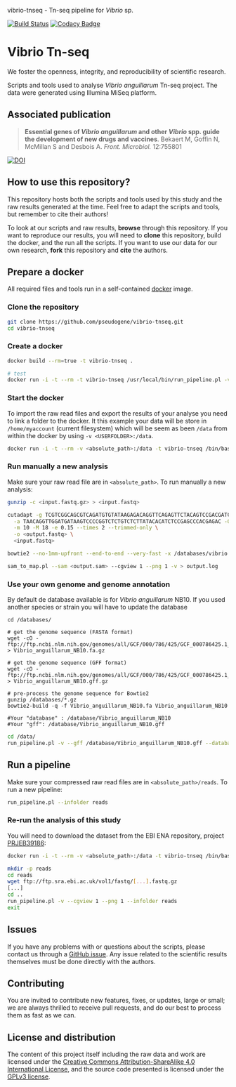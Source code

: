 vibrio-tnseq - Tn-seq pipeline for _Vibrio_ sp.

[![Build Status](https://www.travis-ci.com/pseudogene/vibrio-tnseq.svg?branch=master)](https://www.travis-ci.com/pseudogene/vibrio-tnseq) [![Codacy Badge](https://app.codacy.com/project/badge/Grade/e25f356a3e83436bbedc67440dce958c)](https://www.codacy.com/gh/pseudogene/vibrio-tnseq/dashboard?utm_source=github.com&amp;utm_medium=referral&amp;utm_content=pseudogene/vibrio-tnseq&amp;utm_campaign=Badge_Grade)

# Vibrio Tn-seq

We foster the openness, integrity, and reproducibility of scientific research.

Scripts and tools used to analyse _Vibrio anguillarum_ Tn-seq project. The data were generated using Illumina MiSeq platform.

## Associated publication

> **Essential genes of _Vibrio anguillarum_ and other _Vibrio_ spp. guide the development of new drugs and vaccines**.
> Bekaert M, Goffin N, McMillan S and Desbois A.
>_Front. Microbiol._ 12:755801

[![DOI](https://img.shields.io/badge/DOI-10.3389%2Ffmicb.2021.755801-blue.svg)](https://doi.org/10.3389/fmicb.2021.755801)


## How to use this repository?

This repository hosts both the scripts and tools used by this study and the raw results generated at the time. Feel free to adapt the scripts and tools, but remember to cite their authors!

To look at our scripts and raw results, **browse** through this repository. If you want to reproduce our results, you will need to **clone** this repository, build the docker, and the run all the scripts. If you want to use our data for our own research, **fork** this repository and **cite** the authors.

## Prepare a docker

All required files and tools run in a self-contained [docker](https://www.docker.com/) image.

### Clone the repository

```sh
git clone https://github.com/pseudogene/vibrio-tnseq.git
cd vibrio-tnseq
```

### Create a docker

```sh
docker build --rm=true -t vibrio-tnseq .

# test
docker run -i -t --rm -t vibrio-tnseq /usr/local/bin/run_pipeline.pl -v --gff /databases/vibrio.gff --cgview 1 --png 1 --infolder /data
```

### Start the docker

To import the raw read files and export the results of your analyse you need to link a folder to the docker. It this example your data will be store in `/home/myaccount` (current filesystem) which will be seem as been `/data` from within the docker by using `-v <USERFOLDER>:/data`.

```sh
docker run -i -t --rm -v <absolute_path>:/data -t vibrio-tnseq /bin/bash
```

### Run manually a new analysis

Make sure your raw read file are in `<absolute_path>`. To run manually a new analysis:

```sh
gunzip -c <input.fastq.gz> > <input.fastq>

cutadapt -g TCGTCGGCAGCGTCAGATGTGTATAAGAGACAGGTTCAGAGTTCTACAGTCCGACGATCACAC \
  -a TAACAGGTTGGATGATAAGTCCCCGGTCTCTGTCTCTTATACACATCTCCGAGCCCACGAGAC -O 3 \
  -m 10 -M 18 -e 0.15 --times 2 --trimmed-only \
  -o <output.fastq> \
  <input.fastq>

bowtie2 --no-1mm-upfront --end-to-end --very-fast -x /databases/vibrio -U <output.fastq> -S <output.sam>

sam_to_map.pl --sam <output.sam> --cgview 1 --png 1 -v > output.log
```

### Use your own genome and genome annotation

By default de database available is for _Vibrio anguillarum_ NB10. If you used another species or strain you will have to update the database

```
cd /databases/

# get the genome sequence (FASTA format)
wget -cO - ftp://ftp.ncbi.nlm.nih.gov/genomes/all/GCF/000/786/425/GCF_000786425.1_Vibrio_anguillarum_NB10_serovar_O1/GCF_000786425.1_Vibrio_anguillarum_NB10_serovar_O1_genomic.fna.gz > Vibrio_anguillarum_NB10.fa.gz

# get the genome sequence (GFF format)
wget -cO - ftp://ftp.ncbi.nlm.nih.gov/genomes/all/GCF/000/786/425/GCF_000786425.1_Vibrio_anguillarum_NB10_serovar_O1/GCF_000786425.1_Vibrio_anguillarum_NB10_serovar_O1_genomic.gff.gz > Vibrio_anguillarum_NB10.gff.gz

# pre-process the genome sequence for Bowtie2
gunzip /databases/*.gz
bowtie2-build -q -f Vibrio_anguillarum_NB10.fa Vibrio_anguillarum_NB10

#Your "database" : /database/Vibrio_anguillarum_NB10
#Your "gff": /database/Vibrio_anguillarum_NB10.gff
```

```sh
cd /data/
run_pipeline.pl -v --gff /database/Vibrio_anguillarum_NB10.gff --database /database/Vibrio_anguillarum_NB10 --cgview 1 --png 1 --infolder reads
```

## Run a pipeline

Make sure your compressed raw read files are in `<absolute_path>/reads`. To run a new pipeline:

```sh
run_pipeline.pl --infolder reads
```

### Re-run the analysis of this study

You will need to download the dataset from the EBI ENA repository, project [PRJEB39186](https://www.ebi.ac.uk/ena/browser/view/PRJEB39186):

```sh
docker run -i -t --rm -v <absolute_path>:/data -t vibrio-tnseq /bin/bash

mkdir -p reads
cd reads
wget ftp://ftp.sra.ebi.ac.uk/vol1/fastq/[...].fastq.gz
[...]
cd ..
run_pipeline.pl -v --cgview 1 --png 1 --infolder reads
exit
```

## Issues

If you have any problems with or questions about the scripts, please contact us through a [GitHub issue](https://github.com/pseudogene/vibrio-tnseq/issues).
Any issue related to the scientific results themselves must be done directly with the authors.

## Contributing

You are invited to contribute new features, fixes, or updates, large or small; we are always thrilled to receive pull requests, and do our best to process them as fast as we can.

## License and distribution

The content of this project itself including the raw data and work are licensed under the [Creative Commons Attribution-ShareAlike 4.0 International License](http://creativecommons.org/licenses/by-sa/4.0/), and the source code presented is licensed under the [GPLv3 license](http://www.gnu.org/licenses/gpl-3.0.html).
